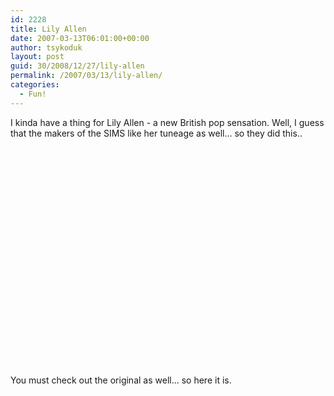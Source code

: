 ```yaml
---
id: 2228
title: Lily Allen
date: 2007-03-13T06:01:00+00:00
author: tsykoduk
layout: post
guid: 30/2008/12/27/lily-allen
permalink: /2007/03/13/lily-allen/
categories:
  - Fun!
---
```

I kinda have a thing for Lily Allen - a new British pop sensation. Well, I guess that the makers of the <span class="caps">SIMS</span> like her tuneage as well... so they did this..


<object width="425" height="350"><param name="movie" value="http://www.youtube.com/v/NJ89IgLCM0k"></param><param name="wmode" value="transparent"></param><embed src="http://www.youtube.com/v/NJ89IgLCM0k" type="application/x-shockwave-flash" wmode="transparent" width="425" height="350"></embed></object>

You must check out the original as well... so here it is.


<object width="425" height="350"><param name="movie" value="http://www.youtube.com/v/HZyTOROlo9E"></param><param name="wmode" value="transparent"></param><embed src="http://www.youtube.com/v/HZyTOROlo9E" type="application/x-shockwave-flash" wmode="transparent" width="425" height="350"></embed></object>